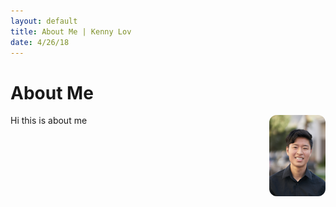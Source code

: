 ```yaml
---
layout: default
title: About Me | Kenny Lov
date: 4/26/18
---
```


# About Me

<img style="float: right; width:90px;height:130px; border-radius: 12px;" src="linkedin pic.jpg">

<p> Hi this is about me </p>
